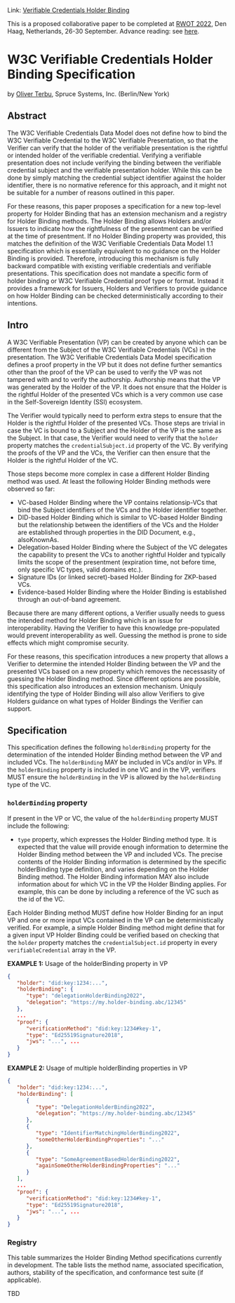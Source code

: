 Link: [Verifiable Credentials Holder Binding](./verifiable-credentials-holder-binding.md)

This is a proposed collaborative paper to be completed at [RWOT 2022](https://rwot11.eventbrite.com/), Den Haag, Netherlands, 26-30 September. Advance reading: see [here](https://github.com/WebOfTrustInfo/rwot11-the-hague/tree/master/advance-readings).

# W3C Verifiable Credentials Holder Binding Specification

by [Oliver Terbu](mailto:oliver.terbu@tspruceid.com), Spruce Systems, Inc. (Berlin/New York)

## Abstract

The W3C Verifiable Credentials Data Model does not define how to bind the W3C Verifiable Credential to the W3C Verifiable Presentation, so that the Verifier can verify that the holder of the verifiable presentation is the rightful or intended holder of the verifiable credential. Verifying a verifiable presentation does not include verifying the binding between the verifiable credential subject and the verifiable presentation holder. While this can be done by simply matching the credential subject identifier against the holder identifier, there is no normative reference for this approach, and it might not be suitable for a number of reasons outlined in this paper.

For these reasons, this paper proposes a specification for a new top-level property for Holder Binding that has an extension mechanism and a registry for Holder Binding methods. The Holder Binding allows Holders and/or Issuers to indicate how the rightfulness of the presentment can be verified at the time of presentment. If no Holder Binding property was provided, this matches the definition of the W3C Verifiable Credentials Data Model 1.1 specification which is essentially equivalent to no guidance on the Holder Binding is provided. Therefore, introducing this mechanism is fully backward compatible with existing verifiable credentials and verifiable presentations. This specification does not mandate a specific form of holder binding or W3C Verifiable Credential proof type or format. Instead it provides a framework for Issuers, Holders and Verifiers to provide guidance on how Holder Binding can be checked deterministically according to their intentions.

## Intro

A W3C Verifiable Presentation (VP) can be created by anyone which can be different from the Subject of the W3C Verifiable Credentials (VCs) in the presentation. The W3C Verifiable Credentials Data Model specification defines a proof property in the VP but it does not define further semantics other than the proof of the VP can be used to verify the VP was not tampered with and to verify the authorship. Authorship means that the VP was generated by the Holder of the VP. It does not ensure that the Holder is the rightful Holder of the presented VCs which is a very common use case in the Self-Sovereign Identity (SSI) ecosystem.

The Verifier would typically need to perform extra steps to ensure that the Holder is the rightful Holder of the presented VCs. Those steps are trivial in case the VC is bound to a Subject and the Holder of the VP is the same as the Subject. In that case, the Verifier would need to verify that the `holder` property matches the `credentialSubject.id` property of the VC. By verifying the proofs of the VP and the VCs, the Verifier can then ensure that the Holder is the rightful Holder of the VC.

Those steps become more complex in case a different Holder Binding method was used. At least the following Holder Binding methods were observed so far:

- VC-based Holder Binding where the VP contains relationsip-VCs that bind the Subject identifiers of the VCs and the Holder identifier together.
- DID-based Holder Binding which is similar to VC-based Holder Binding but the relationship between the identifiers of the VCs and the Holder are established through properties in the DID Document, e.g., alsoKnownAs.
- Delegation-based Holder Binding where the Subject of the VC delegates the capability to present the VCs to another rightful Holder and typically limits the scope of the presentment (expiration time, not before time, only specific VC types, valid domains etc.).
- Signature IDs (or linked secret)-based Holder Binding for ZKP-based VCs.
- Evidence-based Holder Binding where the Holder Binding is established through an out-of-band agreement.

Because there are many different options, a Verifier usually needs to guess the intended method for Holder Binding which is an issue for interoperability. Having the Verifier to have this knowledge pre-populated would prevent interoperability as well. Guessing the method is prone to side effects which might compromise security.

For these reasons, this specification introduces a new property that allows a Verifier to determine the intended Holder Binding between the VP and the presented VCs based on a new property which removes the necessasity of guessing the Holder Binding method. Since different options are possible, this specification also introduces an extension mechanism. Uniquly identifying the type of Holder Binding will also allow Verifiers to give Holders guidance on what types of Holder Bindings the Verifier can support.

## Specification

This specification defines the following `holderBinding` property for the determination of the intended Holder Binding method between the VP and included VCs. The `holderBinding` MAY be included in VCs and/or in VPs. If the `holderBinding` property is included in one VC and in the VP, verifiers MUST ensure the `holderBinding` in the VP is allowed by the `holderBinding` type of the VC.

### `holderBinding` property

If present in the VP or VC, the value of the `holderBinding` property MUST include the following:
- `type` property, which expresses the Holder Binding method type. It is expected that the value will provide enough information to determine the Holder Binding method between the VP and included VCs.
The precise contents of the Holder Binding information is determined by the specific holderBinding type definition, and varies depending on the Holder Binding method. The Holder Binding information MAY also include information about for which VC in the VP the Holder Binding applies. For example, this can be done by including a reference of the VC such as the id of the VC.

Each Holder Binding method MUST define how Holder Binding for an input VP and one or more input VCs contained in the VP can be deterministically verified. For example, a simple Holder Binding method might define that for a given input VP Holder Binding could be verified based on checking that the `holder` property matches the `credentialSubject.id` property in every `verifiableCredential` array in the VP.

**EXAMPLE 1:** Usage of the holderBinding property in VP
```json
{
   "holder": "did:key:1234:...",
   "holderBinding": {
      "type": "delegationHolderBinding2022",
      "delegation": "https://my.holder-binding.abc/12345"
   },  
   ...
   "proof": {
      "verificationMethod": "did:key:1234#key-1",
      "type": "Ed25519Signature2018",
      "jws": "...", ...
   }
}
```

**EXAMPLE 2:** Usage of multiple holderBinding properties in VP
```json
{
   "holder": "did:key:1234:...",
   "holderBinding": [
      {
         "type": "DelegationHolderBinding2022",
         "delegation": "https://my.holder-binding.abc/12345"
      },
      {
         "type": "IdentifierMatchingHolderBinding2022",
         "someOtherHolderBindingProperties": "..."
      },
      {
         "type": "SomeAgreementBasedHolderBinding2022",
         "againSomeOtherHolderBindingProperties": "..."
      }
   ],  
   ...
   "proof": {
      "verificationMethod": "did:key:1234#key-1",
      "type": "Ed25519Signature2018",
      "jws": "...", ...
   }
}
```

### Registry

This table summarizes the Holder Binding Method specifications currently in development. The table lists the method name, associated specification, authors, stability of the specification, and conformance test suite (if applicable).

TBD